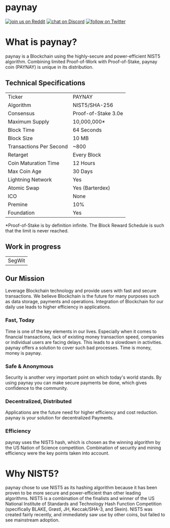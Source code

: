 # paynay


 <a href="https://www.reddit.com/r/paynay_Currency/">
        <img src="https://img.shields.io/badge/join%20us%20on-reddit-orange.svg"
            alt="join us on Reddit"></a>
    <a href="https://discordapp.com/invite/B8F7Jdv">
        <img src="https://img.shields.io/discord/308323056592486420.svg"
            alt="chat on Discord"></a>
    <a href="https://twitter.com/intent/follow?screen_name=paynaycoinECA">
        <img src="https://img.shields.io/twitter/follow/espadrine.svg?style=social&label=Follow"
            alt="follow on Twitter"></a>
</p>

# What is paynay?
paynay is a Blockchain using the highly-secure and power-efficient NIST5 algorithm. Combining limited Proof-of-Work with Proof-of-Stake, paynay coin (PAYNAY) is unique in its distribution. 

<a name="specifications"></a>
## Technical Specifications
<table>
<tr> <td>Ticker</td><td>PAYNAY</td></tr>
<tr> <td>Algorithm</td><td>NIST5/SHA-256</td></tr>
<tr> <td>Consensus</td><td>Proof-of-Stake 3.0e</td></tr>
<tr> <td>Maximum Supply</td><td>10,000,000* </td></tr>
<tr> <td>Block Time</td><td>64 Seconds</td></tr>
<tr> <td>Block Size</td><td>10 MB</td></tr>
<tr> <td>Transactions Per Second</td><td>~800</td></tr>
<tr> <td>Retarget</td><td>Every Block</td></tr>
<tr> <td>Coin Maturation Time</td><td>12 Hours</td></tr>
<tr> <td>Max Coin Age</td><td>30 Days</td></tr>
<tr> <td>Lightning Network</td><td>Yes</td></tr>
<tr> <td>Atomic Swap</td><td>Yes (Barterdex)</td></tr>
<tr> <td>ICO</td><td>None</td></tr>
<tr> <td>Premine</td><td>10%</td></tr>
<tr> <td>Foundation</td><td>Yes</td></tr>
</table>
*Proof-of-Stake is by definition infinite. The Block Reward Schedule is such that the limit is never reached.

## Work in progress
<table>
<tr> <td>SegWit</td></tr>
</table>




## Our Mission
Leverage Blockchain technology and provide users with fast and secure transactions.
We believe Blockchain is the future for many purposes such as data storage, payments and operations. Integration of Blockchain for our daily use leads to higher efficiency in applications.

### Fast, Today
Time is one of the key elements in our lives. Especially when it comes to financial transactions, lack of existing money transaction speed, companies or individual users are facing delays. This leads to a slowdown in activities. paynay offers a solution to cover such bad processes. Time is money, money is paynay.

### Safe & Anonymous
Security is another very important point on which today's world stands. By using paynay you can make secure payments be done, which gives confidence to the community.

### Decentralized, Distributed
Applications are the future need for higher efficiency and cost reduction. paynay is your solution for decentralized Payments.

### Efficiency
paynay uses the NIST5 hash, which is chosen as the winning algorithm by the US Nation of Science competition. Combination of security and mining efficiency were the key points taken into account.


# Why NIST5?
paynay chose to use NIST5 as its hashing algorithm because it has been proven to be more secure and power-efficient than other leading algorithms. NIST5 is a combination of the finalists and winner of the US National Institute of Standards and Technology Hash Function Competition (specifically BLAKE, Grøstl, JH, Keccak/SHA-3, and Skein). NIST5 was created fairly recently, and immediately saw use by other coins, but failed to see mainstream adoption.
